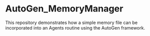 # AutoGen_MemoryManager
This repository demonstrates how a simple memory file can be incorporated into an Agents routine using the AutoGen framework. 
